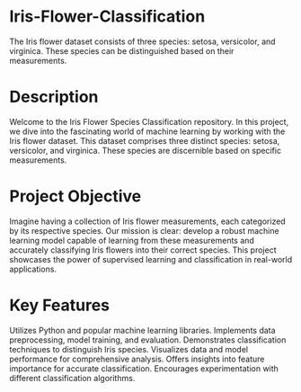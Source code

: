 # Iris-Flower-Classification
The Iris flower dataset consists of three species: setosa, versicolor, and virginica. These species can be distinguished based on their measurements.

# Description

Welcome to the Iris Flower Species Classification repository. In this project, we dive into the fascinating world of machine learning by working with the Iris flower dataset. This dataset comprises three distinct species: setosa, versicolor, and virginica. These species are discernible based on specific measurements.

# Project Objective

Imagine having a collection of Iris flower measurements, each categorized by its respective species. Our mission is clear: develop a robust machine learning model capable of learning from these measurements and accurately classifying Iris flowers into their correct species. This project showcases the power of supervised learning and classification in real-world applications.

# Key Features

Utilizes Python and popular machine learning libraries.
Implements data preprocessing, model training, and evaluation.
Demonstrates classification techniques to distinguish Iris species.
Visualizes data and model performance for comprehensive analysis.
Offers insights into feature importance for accurate classification.
Encourages experimentation with different classification algorithms.
